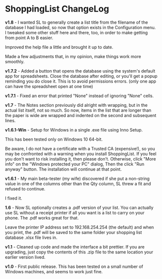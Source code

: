 # ShoppingList ChangeLog

**v1.8** - I wanted SL to generally create a list title from the filename of the database I had loaded, so now that option exists in the Configuration menu.  I tweaked some other stuff here and there, too, in order to make getting from point A to B easier.

Improved the help file a little and brought it up to date.

Made a few adjustments that, in my opinion, make things work more smoothly.

**v1.7.2** - Added a button that opens the database using the system's default app for spreadsheets. Close the database after editing, or you'll get a popup reminding you do close it. This is to avoid permissions errors. (only one app can have the spreadsheet open at one time)

**v1.7.1** - Fixed an error that printed "None" instead of ignoring "None" cells.

**v1.7** - The Notes section previously did alright with wrapping, but in the actual list itself, not so much. So now, items in the list that are longer than the paper is wide are wrapped and indented on the second and subsequent lines.

**v1.6.1-Win** - Setup for Windows in a single .exe file using Inno Setup.

This has been tested only on Windows 10 64-bit.

Be aware, I do not have a certificate with a Trusted CA (expensive!), so you may be confronted with a warning when you install ShoppingList. If you feel you don't want to risk installing it, then please don't. Otherwise, click "More info" on the "Windows protected your PC" dialog, Then the click "Run anyway" button. The installation will continue at that point.

**v1.6.1** - My main beta-tester (my wife) discovered if she put a non-string value in one of the columns other than the Qty column, SL threw a fit and refused to continue.

I fixed it.

**1.6** - Now SL optionally creates a .pdf version of your list. You can actually use SL without a receipt printer if all you want is a list to carry on your phone. The .pdf works great for that.

Leave the printer IP address set to 192.168.254.254 (the default) and when you print, the .pdf will be saved to the same folder your shopping list database .xlsx file lives in.

**v1.1** - Cleaned up code and made the interface a bit prettier.
If you are upgrading, just copy the contents of this .zip file to the same location your earlier version lived.

**v1.0** - First public release.  This has been tested on a small number of Windows machines, and seems to work just fine.